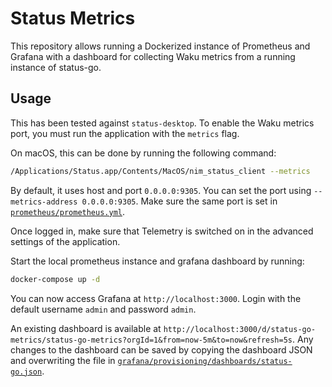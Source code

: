 # Status Metrics

This repository allows running a Dockerized instance of Prometheus and Grafana with a dashboard for collecting Waku metrics from a running instance of status-go.

## Usage

This has been tested against `status-desktop`. To enable the Waku metrics port, you must run the application with the `metrics` flag.

On macOS, this can be done by running the following command:

```bash
/Applications/Status.app/Contents/MacOS/nim_status_client --metrics
```

By default, it uses host and port `0.0.0.0:9305`. You can set the port using `--metrics-address 0.0.0.0:9305`. Make sure the same port is set in [`prometheus/prometheus.yml`](prometheus/prometheus.yml).

Once logged in, make sure that Telemetry is switched on in the advanced settings of the application.

Start the local prometheus instance and grafana dashboard by running:

```bash
docker-compose up -d
```

You can now access Grafana at `http://localhost:3000`. Login with the default username `admin` and password `admin`. 

An existing dashboard is available at `http://localhost:3000/d/status-go-metrics/status-go-metrics?orgId=1&from=now-5m&to=now&refresh=5s`. Any changes to the dashboard can be saved by copying the dashboard JSON and overwriting the file in [`grafana/provisioning/dashboards/status-go.json`](grafana/provisioning/dashboards/status-go.json).
